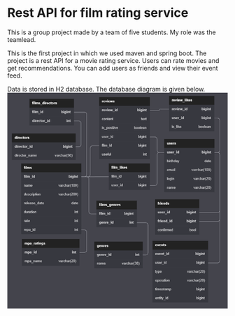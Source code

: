 # Rest API for film rating service
This is a group project made by a team of five students. My role was the teamlead.

This is the first project in which we used maven and spring boot. The project is a rest API for a movie rating service. 
Users can rate movies and get recommendations. You can add users as friends and view their event feed.

Data is stored in H2 database. The database diagram is given below.
![database diagram](./db-diagram.png)


